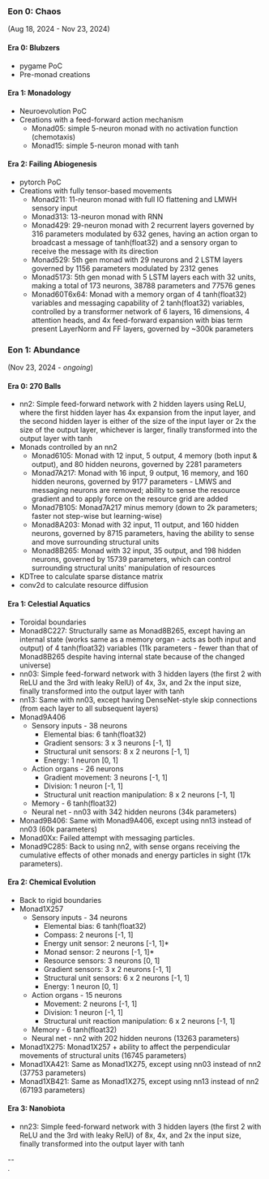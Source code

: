### Eon 0: Chaos
(Aug 18, 2024 - Nov 23, 2024)

#### Era 0: Blubzers
* pygame PoC
* Pre-monad creations

#### Era 1: Monadology
* Neuroevolution PoC
* Creations with a feed-forward action mechanism
	* Monad05: simple 5-neuron monad with no activation function (chemotaxis)
	* Monad15: simple 5-neuron monad with tanh

#### Era 2: Failing Abiogenesis
* pytorch PoC
* Creations with fully tensor-based movements
	* Monad211: 11-neuron monad with full IO flattening and LMWH sensory input
	* Monad313: 13-neuron monad with RNN
	* Monad429: 29-neuron monad with 2 recurrent layers governed by 316 parameters
							modulated by 632 genes, having an action organ to broadcast a
							message of tanh(float32) and a sensory organ to receive the
							message with its direction
  * Monad529: 5th gen monad with 29 neurons and 2 LSTM layers governed by 1156
							parameters modulated by 2312 genes
  * Monad5173: 5th gen monad with 5 LSTM layers each with 32 units, making a
							 total of 173 neurons, 38788 parameters and 77576 genes
  * Monad60T6x64: Monad with a memory organ of 4 tanh(float32) variables and
								  messaging capability of 2 tanh(float32) variables, controlled
								  by a transformer network of 6 layers, 16 dimensions, 4
								  attention heads, and 4x feed-forward expansion with bias term present LayerNorm and FF layers, governed by ~300k parameters

### Eon 1: Abundance
(Nov 23, 2024 - *ongoing*)

#### Era 0: 270 Balls
* nn2: Simple feed-forward network with 2 hidden layers using ReLU, where the
			 first hidden layer has 4x expansion from the input layer, and the second
			 hidden layer is either of the size of the input layer or 2x the size of
			 the output layer, whichever is larger, finally transformed into the
			 output layer with tanh
* Monads controlled by an nn2
	* Monad6105: Monad with 12 input, 5 output, 4 memory (both input & output),
							 and 80 hidden neurons, governed by 2281 parameters
	* Monad7A217: Monad with 16 input, 9 output, 16 memory, and 160 hidden
							  neurons, governed by 9177 parameters - LMWS and messaging
							  neurons are removed; ability to sense the resource gradient and
								to apply force on the resource grid are added
  * Monad7B105: Monad7A217 minus memory (down to 2k parameters; faster not
								step-wise but learning-wise)
  * Monad8A203: Monad with 32 input, 11 output, and 160 hidden neurons, governed
								by 8715 parameters, having the ability to sense and move
								surrounding structural units
  * Monad8B265: Monad with 32 input, 35 output, and 198 hidden neurons, governed
								by 15739 parameters, which can control surrounding structural
								units' manipulation of resources
* KDTree to calculate sparse distance matrix
* conv2d to calculate resource diffusion

#### Era 1: Celestial Aquatics
* Toroidal boundaries
* Monad8C227: Structurally same as Monad8B265, except having an internal state
							(works same as a memory organ - acts as both input and output) of
							4 tanh(float32) variables (11k parameters - fewer than that of
							Monad8B265 despite having internal state because of the changed
							universe)
* nn03: Simple feed-forward network with 3 hidden layers (the first 2 with ReLU
				and the 3rd with leaky RelU) of 4x, 3x, and 2x the input size, finally
				transformed into the output layer with tanh
* nn13: Same with nn03, except having DenseNet-style skip connections (from each
				layer to all subsequent layers)
* Monad9A406
	* Sensory inputs - 38 neurons
		* Elemental bias: 6 tanh(float32)
		* Gradient sensors: 3 x 3 neurons [-1, 1]
		* Structural unit sensors: 8 x 2 neurons [-1, 1]
		* Energy: 1 neuron [0, 1]
	* Action organs - 26 neurons
		* Gradient movement: 3 neurons [-1, 1]
		* Division: 1 neuron [-1, 1]
		* Structural unit reaction manipulation: 8 x 2 neurons [-1, 1]
	* Memory - 6 tanh(float32)
	* Neural net - nn03 with 342 hidden neurons (34k parameters)
* Monad9B406: Same with Monad9A406, except using nn13 instead of nn03 (60k
							parameters)
* Monad0Xx: Failed attempt with messaging particles.
* Monad9C285: Back to using nn2, with sense organs receiving the cumulative
							effects of other monads and energy particles in sight
							(17k parameters).

#### Era 2: Chemical Evolution
* Back to rigid boundaries
* Monad1X257
	* Sensory inputs - 34 neurons
		* Elemental bias: 6 tanh(float32)
		* Compass: 2 neurons [-1, 1]
		* Energy unit sensor: 2 neurons [-1, 1]*
		* Monad sensor: 2 neurons [-1, 1]*
		* Resource sensors: 3 neurons [0, 1]
		* Gradient sensors: 3 x 2 neurons [-1, 1]
		* Structural unit sensors: 6 x 2 neurons [-1, 1]
		* Energy: 1 neuron [0, 1]
	* Action organs - 15 neurons
		* Movement: 2 neurons [-1, 1]
		* Division: 1 neuron [-1, 1]
		* Structural unit reaction manipulation: 6 x 2 neurons [-1, 1]
	* Memory - 6 tanh(float32)
	* Neural net - nn2 with 202 hidden neurons (13263 parameters)
* Monad1X275: Monad1X257 + ability to affect the perpendicular movements of
							structural units (16745 parameters)
* Monad1XA421: Same as Monad1X275, except using nn03 instead of nn2 (37753
							 parameters)
* Monad1XB421: Same as Monad1X275, except using nn13 instead of nn2 (67193
							 parameters)

#### Era 3: Nanobiota
* nn23: Simple feed-forward network with 3 hidden layers (the first 2 with ReLU
				and the 3rd with leaky RelU) of 8x, 4x, and 2x the input size, finally
				transformed into the output layer with tanh



--\
.
